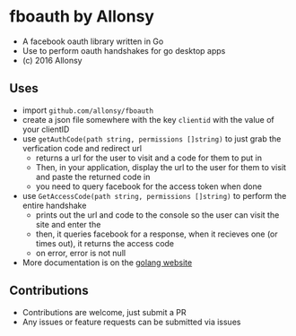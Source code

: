 # fboauth by Allonsy
* A facebook oauth library written in Go
* Use to perform oauth handshakes for go desktop apps
* (c) 2016 Allonsy

## Uses
* import `github.com/allonsy/fboauth`
* create a json file somewhere with the key `clientid` with the value of your clientID
* use `getAuthCode(path string, permissions []string)` to just grab the verfication code and redirect url
  * returns a url for the user to visit and a code for them to put in
  * Then, in your application, display the url to the user for them to visit and paste the returned code in
  * you need to query facebook for the access token when done
* use `GetAccessCode(path string, permissions []string)` to perform the entire handshake
  * prints out the url and code to the console so the user can visit the site and enter the
  * then, it queries facebook for a response, when it recieves one (or times out), it returns the access code
  * on error, error is not null
* More documentation is on the [golang website](https://godoc.org/github.com/allonsy/fboauth)


## Contributions
  * Contributions are welcome, just submit a PR
  * Any issues or feature requests can be submitted via issues

